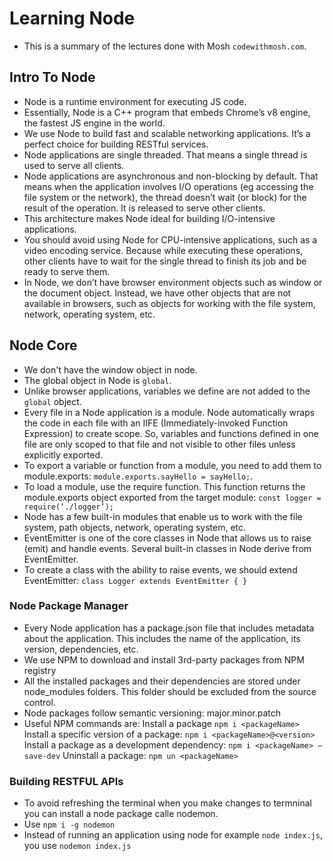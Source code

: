 # Learning Node
- This is a summary of the lectures done with Mosh `codewithmosh.com`.
## Intro To Node
- Node is a runtime environment for executing JS code.
- Essentially, Node is a C++ program that embeds Chrome’s v8 engine, the fastest JS engine in the world.
- We use Node to build fast and scalable networking applications. It’s a perfect choice for building RESTful services.
- Node applications are single threaded. That means a single thread is used to serve all clients.
- Node applications are asynchronous and non-blocking by default. That means when the application involves I/O operations (eg accessing the file system or the network), the thread doesn’t wait (or block) for the result of the operation. It is released to serve other clients. 
- This architecture makes Node ideal for building I/O-intensive applications.
- You should avoid using Node for CPU-intensive applications, such as a video encoding service. Because while executing these operations, other clients have to wait for the single thread to finish its job and be ready to serve them.
- In Node, we don’t have browser environment objects such as window or the document object. Instead, we have other objects that are not available in browsers, such as objects for working with the file system, network, operating system, etc.

## Node Core
- We don't have the window object in node.
- The global object in Node is  `global`.
- Unlike browser applications, variables we define are not added to the `global` object.
- Every file in a Node application is a module. Node automatically wraps the code in each file with an IIFE (Immediately-invoked Function Expression) to create scope. So, variables and functions defined in one file are only scoped to that file and not visible to other files unless explicitly exported.
- To export a variable or function from a module, you need to add them to module.exports: `module.exports.sayHello = sayHello;`.
- To load a module, use the require function. This function returns the module.exports object exported from the target module: `const logger = require(‘./logger’);`
- Node has a few built-in modules that enable us to work with the file system, path objects, network, operating system, etc. 
- EventEmitter is one of the core classes in Node that allows us to raise (emit) and handle events. Several built-in classes in Node derive from EventEmitter.
- To create a class with the ability to raise events, we should extend EventEmitter: `class Logger extends EventEmitter { } `

### Node Package Manager
- Every Node application has a package.json file that includes metadata about the application. This includes the name of the application, its version, dependencies, etc.
- We use NPM to download and install 3rd-party packages from NPM registry
- All the installed packages and their dependencies are stored under node_modules folders. This folder should be excluded from the source control.
- Node packages follow semantic versioning: major.minor.patch
- Useful NPM commands are:
Install a package `npm i <packageName>`
Install a specific version of a package: `npm i <packageName>@<version>`
Install a package as a development dependency: `npm i <packageName> —save-dev`
Uninstall a package: `npm un <packageName>`

### Building RESTFUL APIs
- To avoid refreshing the terminal when you make changes to termninal you can install a node package calle nodemon.
- Use `npm i -g nodemon`
- Instead of running an application using node for example `node index.js`, you use `nodemon index.js`

